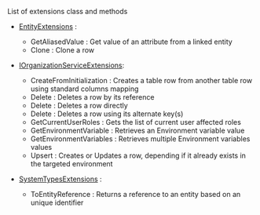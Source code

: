 List of extensions class and methods

- [EntityExtensions](https://github.com/Power-Platform-Patterns-and-Practices/Dataverse.Sdk.Extensions/blob/main/Dataverse.Sdk.Extensions/Dataverse.Sdk.Extensions/EntityExtensions.cs) : 
    - GetAliasedValue : Get value of an attribute from a linked entity
    - Clone : Clone a row

- [IOrganizationServiceExtensions](https://github.com/Power-Platform-Patterns-and-Practices/Dataverse.Sdk.Extensions/blob/main/Dataverse.Sdk.Extensions/Dataverse.Sdk.Extensions/IOrganizationServiceExtensions.cs):
    -  CreateFromInitialization : Creates a table row from another table row using standard columns mapping
    -  Delete : Deletes a row by its reference
    -  Delete : Deletes a row directly
    -  Delete : Deletes a row using its alternate key(s)
    -  GetCurrentUserRoles : Gets the list of current user affected roles
    -  GetEnvironmentVariable : Retrieves an Environment variable value
    -  GetEnvironmentVariables : Retrieves multiple Environment variables values
    -  Upsert : Creates or Updates a row, depending if it already exists in the targeted environment

- [SystemTypesExtensions](https://github.com/Power-Platform-Patterns-and-Practices/Dataverse.Sdk.Extensions/blob/main/Dataverse.Sdk.Extensions/Dataverse.Sdk.Extensions/SystemTypesExtensions.cs) :
    -  ToEntityReference : Returns a reference to an entity based on an unique identifier

